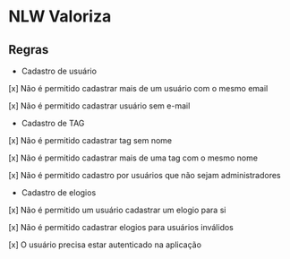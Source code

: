 # NLW Valoriza

## Regras

- Cadastro de usuário

 [x] Não é permitido cadastrar mais de um usuário com o mesmo email

 [x] Não é permitido cadastrar usuário sem e-mail

- Cadastro de TAG

 [x] Não é permitido cadastrar tag sem nome
 
 [x] Não é permitido cadastrar mais de uma tag com o mesmo nome

 [x] Não é permitido cadastro por usuários que não sejam administradores

- Cadastro de elogios

 [x] Não é permitido um usuário cadastrar um elogio para si

 [x] Não é permitido cadastrar elogios para usuários inválidos

 [x] O usuário precisa estar autenticado na aplicação 
